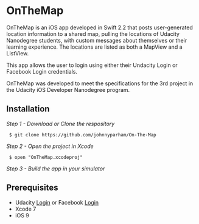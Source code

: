 # OnTheMap

OnTheMap is an iOS app developed in Swift 2.2 that posts user-generated location information to a shared map, pulling the locations of Udacity Nanodegree students, with custom messages about themselves or their learning experience.  The locations are listed as both a MapView and a ListView.

This app allows the user to login using either their Undacity Login or Facebook Login credentials.

OnTheMap was developed to meet the specifications for the 3rd project in the Udacity iOS Developer Nanodegree program.

## Installation

*Step 1 - Download or Clone the respository*

` $ git clone https://github.com/johnnyparham/On-The-Map`

*Step 2 - Open the project in Xcode*

` $ open "OnTheMap.xcodeproj"`

*Step 3 - Build the app in your simulator*

## Prerequisites

* Udacity [Login](www.udacity.com) or Facebook [Login](www.facebook.com)
* Xcode 7
* iOS 9
